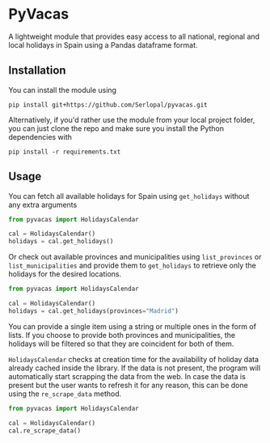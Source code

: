 # PyVacas

A lightweight module that provides easy access to all national, regional and local holidays in Spain using a Pandas dataframe format.

## Installation

You can install the module using

```
pip install git+https://github.com/Serlopal/pyvacas.git
```

Alternatively, if you'd rather use the module from your local project folder, you can just clone the repo and 
make sure you install the Python dependencies with

```
pip install -r requirements.txt
```


## Usage

You can fetch all available holidays for Spain using ```get_holidays``` without any extra arguments

```python
from pyvacas import HolidaysCalendar

cal = HolidaysCalendar()
holidays = cal.get_holidays()
```

Or check out available provinces and municipalities using ```list_provinces``` or ```list_municipalities``` and provide them to
```get_holidays``` to retrieve only the holidays for the desired locations.

```python
from pyvacas import HolidaysCalendar

cal = HolidaysCalendar()
holidays = cal.get_holidays(provinces="Madrid")
```

You can provide a single item using a string or multiple ones in the form of lists. If you choose to provide both provinces and municipalities,
the holidays will be filtered so that they are coincident for both of them.


```HolidaysCalendar``` checks at creation time for the availability of holiday data already cached inside the library. If the data is not present,
the program will automatically start scrapping the data from the web. In case the data is present but the user wants to refresh it for any reason,
this can be done using the ```re_scrape_data``` method.

```python
from pyvacas import HolidaysCalendar

cal = HolidaysCalendar()
cal.re_scrape_data()
```